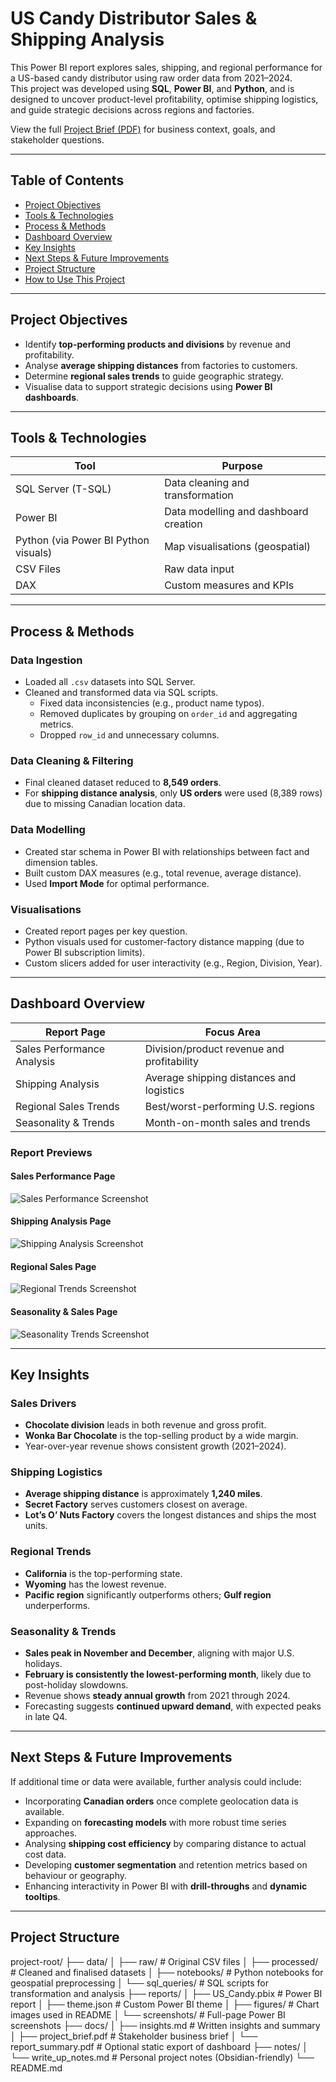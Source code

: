 # US Candy Distributor Sales & Shipping Analysis

This Power BI report explores sales, shipping, and regional performance for a US-based candy distributor using raw order data from 2021–2024.  
This project was developed using **SQL**, **Power BI**, and **Python**, and is designed to uncover product-level profitability, optimise shipping logistics, and guide strategic decisions across regions and factories.

View the full [Project Brief (PDF)](./project_brief.pdf) for business context, goals, and stakeholder questions.

---

## Table of Contents

- [Project Objectives](#-project-objectives)
- [Tools & Technologies](#-tools--technologies)
- [Process & Methods](#️-process--methods)
- [Dashboard Overview](#-dashboard-overview)
- [Key Insights](#-key-insights)
- [Next Steps & Future Improvements](#-next-steps--future-improvements)
- [Project Structure](#-project-structure)
- [How to Use This Project](#-how-to-use-this-project)

---

## Project Objectives

- Identify **top-performing products and divisions** by revenue and profitability.
- Analyse **average shipping distances** from factories to customers.
- Determine **regional sales trends** to guide geographic strategy.
- Visualise data to support strategic decisions using **Power BI dashboards**.

---

## Tools & Technologies

| Tool               | Purpose                              |
|--------------------|---------------------------------------|
| SQL Server (T-SQL) | Data cleaning and transformation      |
| Power BI           | Data modelling and dashboard creation  |
| Python (via Power BI Python visuals) | Map visualisations (geospatial)    |
| CSV Files          | Raw data input                        |
| DAX                | Custom measures and KPIs              |

---

## Process & Methods

### Data Ingestion
- Loaded all `.csv` datasets into SQL Server.
- Cleaned and transformed data via SQL scripts.
  - Fixed data inconsistencies (e.g., product name typos).
  - Removed duplicates by grouping on `order_id` and aggregating metrics.
  - Dropped `row_id` and unnecessary columns.

### Data Cleaning & Filtering
- Final cleaned dataset reduced to **8,549 orders**.
- For **shipping distance analysis**, only **US orders** were used (8,389 rows) due to missing Canadian location data.

### Data Modelling
- Created star schema in Power BI with relationships between fact and dimension tables.
- Built custom DAX measures (e.g., total revenue, average distance).
- Used **Import Mode** for optimal performance.

### Visualisations
- Created report pages per key question.
- Python visuals used for customer-factory distance mapping (due to Power BI subscription limits).
- Custom slicers added for user interactivity (e.g., Region, Division, Year).

---

## Dashboard Overview

| Report Page                    | Focus Area                                 |
|--------------------------------|--------------------------------------------|
| Sales Performance Analysis     | Division/product revenue and profitability |
| Shipping Analysis              | Average shipping distances and logistics   |
| Regional Sales Trends          | Best/worst-performing U.S. regions         |
| Seasonality & Trends           | Month-on-month sales and trends            |

### Report Previews

#### Sales Performance Page
![Sales Performance Screenshot](./reports/screenshots/)

#### Shipping Analysis Page
![Shipping Analysis Screenshot](./reports/screenshots/)

#### Regional Sales Page
![Regional Trends Screenshot](./reports/screenshots/)

#### Seasonality & Sales Page
![Seasonality Trends Screenshot](./reports/screenshots/)

---

## Key Insights

### Sales Drivers
- **Chocolate division** leads in both revenue and gross profit.
- **Wonka Bar Chocolate** is the top-selling product by a wide margin.
- Year-over-year revenue shows consistent growth (2021–2024).

### Shipping Logistics
- **Average shipping distance** is approximately **1,240 miles**.
- **Secret Factory** serves customers closest on average.
- **Lot’s O’ Nuts Factory** covers the longest distances and ships the most units.

### Regional Trends
- **California** is the top-performing state.
- **Wyoming** has the lowest revenue.
- **Pacific region** significantly outperforms others; **Gulf region** underperforms.

### Seasonality & Trends
- **Sales peak in November and December**, aligning with major U.S. holidays.
- **February is consistently the lowest-performing month**, likely due to post-holiday slowdowns.
- Revenue shows **steady annual growth** from 2021 through 2024.
- Forecasting suggests **continued upward demand**, with expected peaks in late Q4.

---

## Next Steps & Future Improvements

If additional time or data were available, further analysis could include:

- Incorporating **Canadian orders** once complete geolocation data is available.
- Expanding on **forecasting models** with more robust time series approaches.
- Analysing **shipping cost efficiency** by comparing distance to actual cost data.
- Developing **customer segmentation** and retention metrics based on behaviour or geography.
- Enhancing interactivity in Power BI with **drill-throughs** and **dynamic tooltips**.

---

## Project Structure

project-root/
├── data/
│ ├── raw/ # Original CSV files
│ ├── processed/ # Cleaned and finalised datasets
│ ├── notebooks/ # Python notebooks for geospatial preprocessing
│ └── sql_queries/ # SQL scripts for transformation and analysis
├── reports/
│ ├── US_Candy.pbix # Power BI report
│ ├── theme.json # Custom Power BI theme
│ ├── figures/ # Chart images used in README
│ └── screenshots/ # Full-page Power BI screenshots
├── docs/
│ ├── insights.md # Written insights and summary
│ ├── project_brief.pdf # Stakeholder business brief
│ └── report_summary.pdf # Optional static export of dashboard
├── notes/
│ └── write_up_notes.md # Personal project notes (Obsidian-friendly)
└── README.md